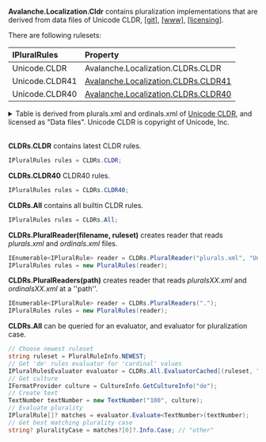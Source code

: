﻿<b>Avalanche.Localization.Cldr</b> contains pluralization implementations that are derived from data files of Unicode CLDR, 
[[git]](https://github.com/tagcode/Avalanche.Localization/Avalanche.Localization.Cldr), 
[[www]](https://avalanche.fi/Avalanche.Core/Avalanche.Localization/docs/pluralization/cldrs.html), 
[[licensing]](https://avalanche.fi/Avalanche.Core/license/index.html).

There are following rulesets:

| IPluralRules | Property |
|:---------|:--------|
| Unicode.CLDR   | Avalanche.Localization.CLDRs.CLDR |
| Unicode.CLDR41 | [Avalanche.Localization.CLDRs.CLDR41](xref:Unicode.CLDR41)  |
| Unicode.CLDR40 | [Avalanche.Localization.CLDRs.CLDR40](xref:Unicode.CLDR40)  |

<details>
    <summary>Table is derived from plurals.xml and ordinals.xml of <a href="https://cldr.unicode.org/">Unicode CLDR</a>, and licensed as "Data files". Unicode CLDR is copyright of Unicode, Inc.</summary>
    <pre>
UNICODE, INC. LICENSE AGREEMENT - DATA FILES AND SOFTWARE

See Terms of Use for definitions of Unicode Inc.'s
Data Files and Software.

NOTICE TO USER: Carefully read the following legal agreement.
BY DOWNLOADING, INSTALLING, COPYING OR OTHERWISE USING UNICODE INC.'S
DATA FILES ("DATA FILES"), AND/OR SOFTWARE ("SOFTWARE"),
YOU UNEQUIVOCALLY ACCEPT, AND AGREE TO BE BOUND BY, ALL OF THE
TERMS AND CONDITIONS OF THIS AGREEMENT.
IF YOU DO NOT AGREE, DO NOT DOWNLOAD, INSTALL, COPY, DISTRIBUTE OR USE
THE DATA FILES OR SOFTWARE.

COPYRIGHT AND PERMISSION NOTICE

Copyright © 1991-2021 Unicode, Inc. All rights reserved.
Distributed under the Terms of Use in https://www.unicode.org/copyright.html.

Permission is hereby granted, free of charge, to any person obtaining
a copy of the Unicode data files and any associated documentation
(the "Data Files") or Unicode software and any associated documentation
(the "Software") to deal in the Data Files or Software
without restriction, including without limitation the rights to use,
copy, modify, merge, publish, distribute, and/or sell copies of
the Data Files or Software, and to permit persons to whom the Data Files
or Software are furnished to do so, provided that either
(a) this copyright and permission notice appear with all copies
of the Data Files or Software, or
(b) this copyright and permission notice appear in associated
Documentation.

THE DATA FILES AND SOFTWARE ARE PROVIDED "AS IS", WITHOUT WARRANTY OF
ANY KIND, EXPRESS OR IMPLIED, INCLUDING BUT NOT LIMITED TO THE
WARRANTIES OF MERCHANTABILITY, FITNESS FOR A PARTICULAR PURPOSE AND
NONINFRINGEMENT OF THIRD PARTY RIGHTS.
IN NO EVENT SHALL THE COPYRIGHT HOLDER OR HOLDERS INCLUDED IN THIS
NOTICE BE LIABLE FOR ANY CLAIM, OR ANY SPECIAL INDIRECT OR CONSEQUENTIAL
DAMAGES, OR ANY DAMAGES WHATSOEVER RESULTING FROM LOSS OF USE,
DATA OR PROFITS, WHETHER IN AN ACTION OF CONTRACT, NEGLIGENCE OR OTHER
TORTIOUS ACTION, ARISING OUT OF OR IN CONNECTION WITH THE USE OR
PERFORMANCE OF THE DATA FILES OR SOFTWARE.

Except as contained in this notice, the name of a copyright holder
shall not be used in advertising or otherwise to promote the sale,
use or other dealings in these Data Files or Software without prior
written authorization of the copyright holder.
    </pre>
</details>

<br>

<b>CLDRs.CLDR</b> contains latest CLDR rules.

```csharp
IPluralRules rules = CLDRs.CLDR;
```

<b>CLDRs.CLDR40</b> CLDR40 rules.

```csharp
IPluralRules rules = CLDRs.CLDR40;
```

<b>CLDRs.All</b> contains all builtin CLDR rules.

```csharp
IPluralRules rules = CLDRs.All;
```

<b>CLDRs.PluralReader(filename, ruleset)</b> creates reader that reads <em>plurals.xml</em> and <em>ordinals.xml</em> files.

```csharp
IEnumerable<IPluralRule> reader = CLDRs.PluralReader("plurals.xml", "Unicode.CLDR40");
IPluralRules rules = new PluralRules(reader);
```

<b>CLDRs.PluralReaders(path)</b> creates reader that reads <em>pluralsXX.xml</em> and <em>ordinalsXX.xml</em> at a ''path''.

```csharp
IEnumerable<IPluralRule> reader = CLDRs.PluralReaders(".");
IPluralRules rules = new PluralRules(reader);
```

<b>CLDRs.All</b> can be queried for an evaluator, and evaluator for pluralization case.

```csharp
// Choose newest ruleset
string ruleset = PluralRuleInfo.NEWEST;
// Get 'de' rules evaluator for 'cardinal' values
IPluralRulesEvaluator evaluator = CLDRs.All.EvaluatorCached[(ruleset, "cardinal", "de", null, null)];
// Get culture
IFormatProvider culture = CultureInfo.GetCultureInfo("de");
// Create text
TextNumber textNumber = new TextNumber("100", culture);
// Evaluate plurality
IPluralRule[]? matches = evaluator.Evaluate<TextNumber>(textNumber);
// Get best matching plurality case
string? pluralityCase = matches?[0]?.Info.Case; // "other"
```


